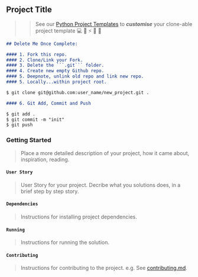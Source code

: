 ## Project Title

> > See our [Python Project Templates](https://github.com/sportsdatasolutions/python_project_template) to ***customise*** your clone-able project template 💻 🐍 ⚡️ 🎉 🤝

```markdown
## Delete Me Once Complete:

#### 1. Fork this repo.
#### 2. Clone/Link your Fork.
#### 3. Delete the ```.git``` folder.
#### 4. Create new empty Github repo.
#### 5. Deepnote, unlink old repo and link new repo.
#### 5. Locally...within project root.

$ git clone git@github.com:user_name/new_project.git .

#### 6. Git Add, Commit and Push

$ git add .
$ git commit -m "init"
$ git push
```

### Getting Started

> Place a more detailed description of your project, how it came about, inspiration, reading.

#### ```User Story```

> User Story for your project. Decribe what you solutions does, in a brief step by step story.

#### ```Dependencies```

> Instructions for installing project dependencies.

#### ```Running```

> Instructions for running the solution.

#### ```Contributing```

> Instructions for contributing to the project. e.g. See [contributing.md](./contributing.md).
